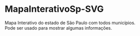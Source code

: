 # MapaInterativoSp-SVG
Mapa Interativo do estado de São Paulo com todos municípios.
<br>
Pode ser usado para mostrar algumas informações.
